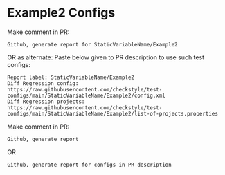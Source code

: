 # Example2 Configs
Make comment in PR:
```
Github, generate report for StaticVariableName/Example2
```
OR as alternate:
Paste below given to PR description to use such test configs:
```
Report label: StaticVariableName/Example2
Diff Regression config: https://raw.githubusercontent.com/checkstyle/test-configs/main/StaticVariableName/Example2/config.xml
Diff Regression projects: https://raw.githubusercontent.com/checkstyle/test-configs/main/StaticVariableName/Example2/list-of-projects.properties
```
Make comment in PR:
```
Github, generate report
```
OR
```
Github, generate report for configs in PR description
```
